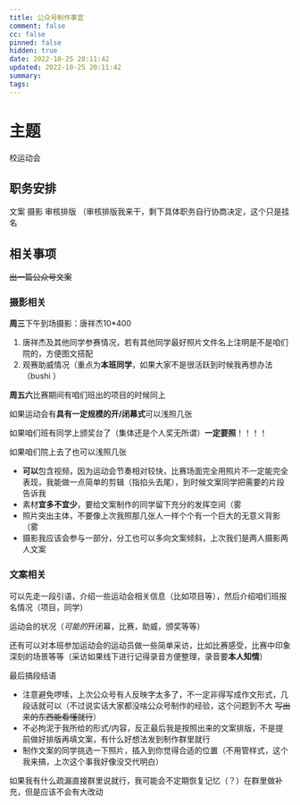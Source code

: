 ```yaml
---
title: 公众号制作事宜
comment: false
cc: false
pinned: false
hidden: true
date: 2022-10-25 20:11:42
updated: 2022-10-25 20:11:42
summary:
tags:
---
```


# 主题

校运动会

## 职务安排

文案
摄影
审核排版
（审核排版我来干，剩下具体职务自行协商决定，这个只是挂名

## 相关事项

~~出一篇公众号文案~~

### 摄影相关

**周三**下午到场摄影：唐祥杰10*400 
1. 唐祥杰及其他同学参赛情况，若有其他同学最好照片文件名上注明是不是咱们院的，方便图文搭配
2. 观赛助威情况（重点为**本班同学**，如果大家不是很活跃到时候我再想办法（bushi ）

**周五六**比赛期间有咱们班出的项目的时候同上

如果运动会有**具有一定规模的开/闭幕式**可以浅照几张

如果咱们班有同学上颁奖台了（集体还是个人奖无所谓）**一定要照**！！！！

如果咱们院上去了也可以浅照几张

* **可以**包含视频，因为运动会节奏相对较快，比赛场面完全用照片不一定能完全表现，我能做一点简单的剪辑（指掐头去尾），到时候文案同学把需要的片段告诉我
* 素材**宜多不宜少**，要给文案制作的同学留下充分的发挥空间（雾
* 照片突出主体，不要像上次我照那几张人一样个个有一个巨大的无意义背影（雾
* 摄影我应该会参与一部分，分工也可以多向文案倾斜，上次我们是两人摄影两人文案

### 文案相关

可以先走一段引语，介绍一些运动会相关信息（比如项目等），然后介绍咱们班报名情况（项目，同学）

运动会的状况（*可能的*开闭幕，比赛，助威，颁奖等等）

还有可以对本班参加运动会的运动员做一些简单采访，比如比赛感受，比赛中印象深刻的场景等等（采访如果线下进行记得录音方便整理，录音要**本人知情**）

最后搞段结语

* 注意避免啰嗦，上次公众号有人反映字太多了，不一定非得写成作文形式，几段话就可以（不过说实话大家都没啥公众号制作的经验，这个问题到不大 ~~写出来的东西能看懂就行~~）
* 不必拘泥于我所给的形式/内容，反正最后我是按照出来的文案排版，不是提前做好排版再填文案，有什么好想法发到制作群里就行
* 制作文案的同学挑选一下照片，插入到你觉得合适的位置（不用管样式，这个我来搞，上次这个事我好像没交代明白）

如果我有什么疏漏直接群里说就行，我可能会不定期恢复记忆（？）在群里做补充，但是应该不会有大改动